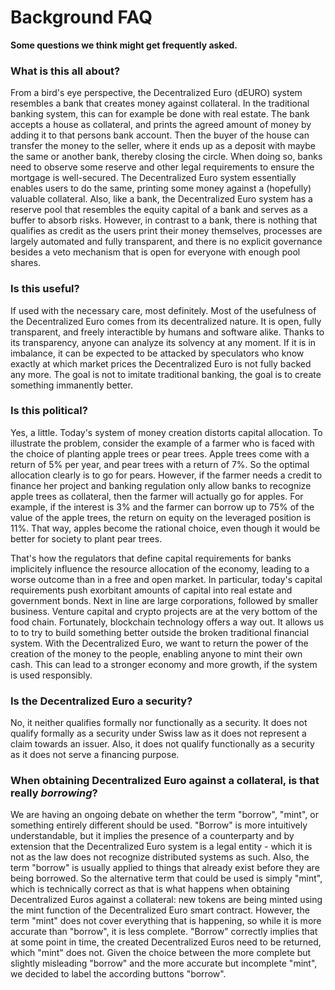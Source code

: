 # Background FAQ
**Some questions we think might get frequently asked.**

### What is this all about?

From a bird's eye perspective, the Decentralized Euro (dEURO) system resembles a bank that creates money against collateral. In the traditional banking system, this can for example be done with real estate. The bank accepts a house as collateral, and prints the agreed amount of money by adding it to that persons bank account. Then the buyer of the house can transfer the money to the seller, where it ends up as a deposit with maybe the same or another bank, thereby closing the circle. When doing so, banks need to observe some reserve and other legal requirements to ensure the mortgage is well-secured. The Decentralized Euro system essentially enables users to do the same, printing some money against a (hopefully) valuable collateral. Also, like a bank, the Decentralized Euro system has a reserve pool that resembles the equity capital of a bank and serves as a buffer to absorb risks. However, in contrast to a bank, there is nothing that qualifies as credit as the users print their money themselves, processes are largely automated and fully transparent, and there is no explicit governance besides a veto mechanism that is open for everyone with enough pool shares.

### Is this useful?

If used with the necessary care, most definitely. Most of the usefulness of the Decentralized Euro comes from its decentralized nature. It is open, fully transparent, and freely interactible by humans and software alike. Thanks to its transparency, anyone can analyze its solvency at any moment. If it is in imbalance, it can be expected to be attacked by speculators who know exactly at which market prices the Decentralized Euro is not fully backed any more. The goal is not to imitate traditional banking, the goal is to create something immanently better.

### Is this political?

Yes, a little. Today's system of money creation distorts capital allocation. To illustrate the problem, consider the example of a farmer who is faced with the choice of planting apple trees or pear trees. Apple trees come with a return of 5% per year, and pear trees with a return of 7%. So the optimal allocation clearly is to go for pears. However, if the farmer needs a credit to finance her project and banking regulation only allow banks to recognize apple trees as collateral, then the farmer will actually go for apples. For example, if the interest is 3% and the farmer can borrow up to 75% of the value of the apple trees, the return on equity on the leveraged position is 11%. That way, apples become the rational choice, even though it would be better for society to plant pear trees.&#x20;

That's how the regulators that define capital requirements for banks implicitely influence the resource allocation of the economy, leading to a worse outcome than in a free and open market. In particular, today's capital requirements push exorbitant amounts of capital into real estate and government bonds. Next in line are large corporations, followed by smaller business. Venture capital and crypto projects are at the very bottom of the food chain. Fortunately, blockchain technology offers a way out. It allows us to to try to build something better outside the broken traditional financial system. With the Decentralized Euro, we want to return the power of the creation of the money to the people, enabling anyone to mint their own cash. This can lead to a stronger economy and more growth, if the system is used responsibly.

### Is the Decentralized Euro a security?

No, it neither qualifies formally nor functionally as a security. It does not qualify formally as a security under Swiss law as it does not represent a claim towards an issuer. Also, it does not qualify functionally as a security as it does not serve a financing purpose.

### When obtaining Decentralized Euro against a collateral, is that really _borrowing_?

We are having an ongoing debate on whether the term "borrow", "mint", or something entirely different should be used. "Borrow" is more intuitively understandable, but it implies the presence of a counterparty and by extension that the Decentralized Euro system is a legal entity - which it is not as the law does not recognize distributed systems as such. Also, the term "borrow" is usually applied to things that already exist before they are being borrowed. So the alternative term that could be used is simply "mint", which is technically correct as that is what happens when obtaining Decentralized Euros against a collateral: new tokens are being minted using the mint function of the Decentralized Euro smart contract. However, the term "mint" does not cover everything that is happening, so while it is more accurate than "borrow", it is less complete. "Borrow" correctly implies that at some point in time, the created Decentralized Euros need to be returned, which "mint" does not. Given the choice between the more complete but slightly misleading "borrow" and the more accurate but incomplete "mint", we decided to label the according buttons "borrow".
